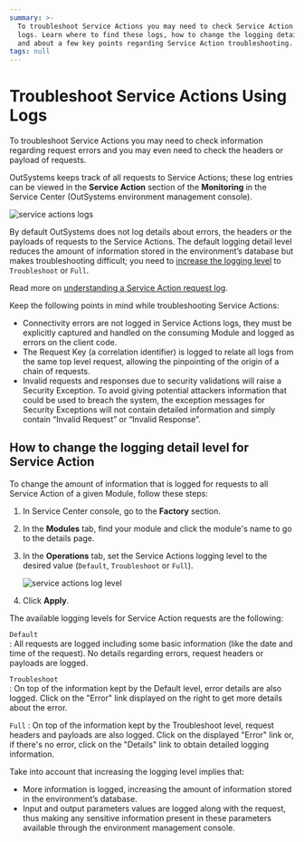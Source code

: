 ```yaml
---
summary: >-
  To troubleshoot Service Actions you may need to check Service Action requests
  logs. Learn where to find these logs, how to change the logging detail level
  and about a few key points regarding Service Action troubleshooting.
tags: null
---
```


# Troubleshoot Service Actions Using Logs

To troubleshoot Service Actions you may need to check information regarding request errors and you may even need to check the headers or payload of requests.

OutSystems keeps track of all requests to Service Actions; these log entries can be viewed in the **Service Action** section of the **Monitoring** in the Service Center \(OutSystems environment management console\).

![service actions logs](https://github.com/danielmarquespt/docs-product/tree/e7ea3f444d5129dab245c69ab72ae091554bc4fb/src/develop/troubleshoot/images/service-action-log-sc.png%3E)

By default OutSystems does not log details about errors, the headers or the payloads of requests to the Service Actions. The default logging detail level reduces the amount of information stored in the environment’s database but makes troubleshooting difficult; you need to [increase the logging level](troubleshoot-service.md#how-to-change-the-logging-detail-level-for-service-action) to `Troubleshoot` or `Full`.

Read more on [understanding a Service Action request log](../../managing-the-applications-lifecycle/monitor-and-troubleshoot/monitoring-an-environment.md#service-actions-logs%3E).

Keep the following points in mind while troubleshooting Service Actions:

* Connectivity errors are not logged in Service Actions logs, they must be explicitly captured and handled on the consuming Module and logged as errors on the client code.
* The Request Key \(a correlation identifier\) is logged to relate all logs from the same top level request, allowing the pinpointing of the origin of a chain of requests.
* Invalid requests and responses due to security validations will raise a Security Exception. To avoid giving potential attackers information that could be used to breach the system, the exception messages for Security Exceptions will not contain detailed information and simply contain “Invalid Request” or “Invalid Response”.

## How to change the logging detail level for Service Action

To change the amount of information that is logged for requests to all Service Action of a given Module, follow these steps:

1. In Service Center console, go to the **Factory** section.
2. In the **Modules** tab, find your module and click the module's name to go to the details page.
3. In the **Operations** tab, set the Service Actions logging level to the desired value \(`Default`, `Troubleshoot` or `Full`\).

   ![service actions log level](https://github.com/danielmarquespt/docs-product/tree/e7ea3f444d5129dab245c69ab72ae091554bc4fb/src/develop/troubleshoot/images/service-action-log-level-sc.png%3E)

4. Click **Apply**.

The available logging levels for Service Action requests are the following:

`Default`  
: All requests are logged including some basic information \(like the date and time of the request\). No details regarding errors, request headers or payloads are logged.

`Troubleshoot`  
: On top of the information kept by the Default level, error details are also logged. Click on the "Error" link displayed on the right to get more details about the error.

`Full` : On top of the information kept by the Troubleshoot level, request headers and payloads are also logged. Click on the displayed "Error" link or, if there's no error, click on the "Details" link to obtain detailed logging information.

Take into account that increasing the logging level implies that:

* More information is logged, increasing the amount of information stored in the environment’s database.
* Input and output parameters values are logged along with the request, thus making any sensitive information present in these parameters available through the environment management console.

